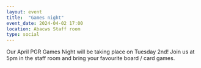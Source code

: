 ```yaml
---
layout: event
title:  "Games night"
event_date: 2024-04-02 17:00
location: Abacws Staff room
type: social
---
```


Our April PGR Games Night will be taking place on Tuesday 2nd! Join us at 5pm in the staff room and bring your favourite board / card games.
